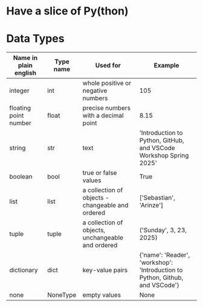 # Have a slice of Py(thon)
# Data Types
| Name in plain english|Type name|Used for|  Example    |
| --------| ----- | ------| ------- |
| integer | int | whole positive or negative numbers | 105 |
| floating point number | float | precise numbers with a decimal point | 8.15 |
| string | str | text | 'Introduction to Python, GitHub, and VSCode Workshop Spring 2025' |
| boolean | bool | true or false values | True |
| list | list | a collection of objects - changeable and ordered | ['Sebastian', 'Arinze'] |
| tuple | tuple | a collection of objects, unchangeable and ordered | ('Sunday', 3, 23, 2025) |
| dictionary | dict | key-value pairs | {'name': 'Reader', 'workshop': 'Introduction to Python, Github, and VSCode'} |
| none | NoneType | empty values | None |



